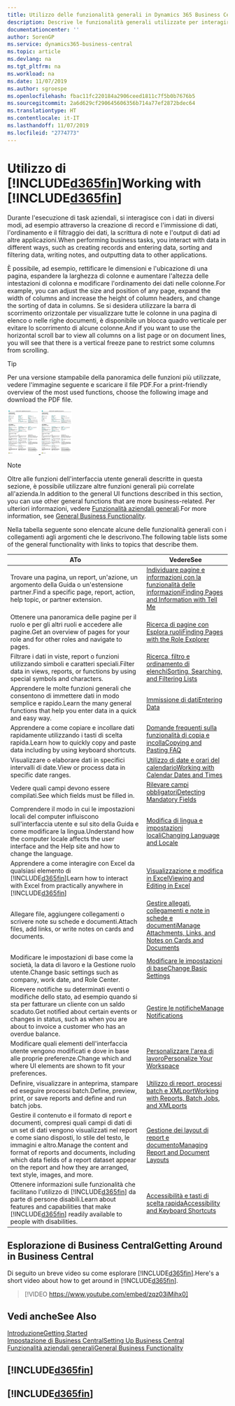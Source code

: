 ```yaml
---
title: Utilizzo delle funzionalità generali in Dynamics 365 Business Central | Documenti Microsoft
description: Descrive le funzionalità generali utilizzate per interagire con i dati in Business Central, ad esempio per immettere valori, ordinare dati e modificare le visualizzazioni.
documentationcenter: ''
author: SorenGP
ms.service: dynamics365-business-central
ms.topic: article
ms.devlang: na
ms.tgt_pltfrm: na
ms.workload: na
ms.date: 11/07/2019
ms.author: sgroespe
ms.openlocfilehash: fbac11fc220184a2906ceed1811c7f5b0b7676b5
ms.sourcegitcommit: 2a6d629cf290645606356b714a77ef2872bdec64
ms.translationtype: HT
ms.contentlocale: it-IT
ms.lasthandoff: 11/07/2019
ms.locfileid: "2774773"
---
```

# <a name="working-with-included365finincludesd365fin_mdmd"></a><span data-ttu-id="9d604-103">Utilizzo di [!INCLUDE[d365fin](includes/d365fin_md.md)]</span><span class="sxs-lookup"><span data-stu-id="9d604-103">Working with [!INCLUDE[d365fin](includes/d365fin_md.md)]</span></span>
<span data-ttu-id="9d604-104">Durante l'esecuzione di task aziendali, si interagisce con i dati in diversi modi, ad esempio attraverso la creazione di record e l'immissione di dati, l'ordinamento e il filtraggio dei dati, la scrittura di note e l'output di dati ad altre applicazioni.</span><span class="sxs-lookup"><span data-stu-id="9d604-104">When performing business tasks, you interact with data in different ways, such as creating records and entering data, sorting and filtering data, writing notes, and outputting data to other applications.</span></span>

<span data-ttu-id="9d604-105">È possibile, ad esempio, rettificare le dimensioni e l'ubicazione di una pagina, espandere la larghezza di colonne e aumentare l'altezza delle intestazioni di colonna e modificare l'ordinamento dei dati nelle colonne.</span><span class="sxs-lookup"><span data-stu-id="9d604-105">For example, you can adjust the size and position of any page, expand the width of columns and increase the height of column headers, and change the sorting of data in columns.</span></span> <span data-ttu-id="9d604-106">Se si desidera utilizzare la barra di scorrimento orizzontale per visualizzare tutte le colonne in una pagina di elenco o nelle righe documenti, è disponibile un blocca quadro verticale per evitare lo scorrimento di alcune colonne.</span><span class="sxs-lookup"><span data-stu-id="9d604-106">And if you want to use the horizontal scroll bar to view all columns on a list page or on document lines, you will see that there is a vertical freeze pane to restrict some columns from scrolling.</span></span>

> [!TIP]
> <span data-ttu-id="9d604-107">Per una versione stampabile della panoramica delle funzioni più utilizzate, vedere l'immagine seguente e scaricare il file PDF.</span><span class="sxs-lookup"><span data-stu-id="9d604-107">For a print-friendly overview of the most used functions, choose the following image and download the PDF file.</span></span>
>
> <span data-ttu-id="9d604-108">[ ![](media/cheat_sheet_inline.png) ](media/cheat_sheet.pdf)</span><span class="sxs-lookup"><span data-stu-id="9d604-108">[ ![](media/cheat_sheet_inline.png) ](media/cheat_sheet.pdf)</span></span>

> [!NOTE]
> <span data-ttu-id="9d604-109">Oltre alle funzioni dell'interfaccia utente generali descritte in questa sezione, è possibile utilizzare altre funzioni generali più correlate all'azienda.</span><span class="sxs-lookup"><span data-stu-id="9d604-109">In addition to the general UI functions described in this section, you can use other general functions that are more business-related.</span></span> <span data-ttu-id="9d604-110">Per ulteriori informazioni, vedere [Funzionalità aziendali generali](ui-across-business-areas.md).</span><span class="sxs-lookup"><span data-stu-id="9d604-110">For more information, see [General Business Functionality](ui-across-business-areas.md).</span></span>

<span data-ttu-id="9d604-111">Nella tabella seguente sono elencate alcune delle funzionalità generali con i collegamenti agli argomenti che le descrivono.</span><span class="sxs-lookup"><span data-stu-id="9d604-111">The following table lists some of the general functionality with links to topics that describe them.</span></span>

| <span data-ttu-id="9d604-112">A</span><span class="sxs-lookup"><span data-stu-id="9d604-112">To</span></span> | <span data-ttu-id="9d604-113">Vedere</span><span class="sxs-lookup"><span data-stu-id="9d604-113">See</span></span> |
| --- | --- |
|<span data-ttu-id="9d604-114">Trovare una pagina, un report, un'azione, un argomento della Guida o un'estensione partner.</span><span class="sxs-lookup"><span data-stu-id="9d604-114">Find a specific page, report, action, help topic, or partner extension.</span></span> |[<span data-ttu-id="9d604-115">Individuare pagine e informazioni con la funzionalità delle informazioni</span><span class="sxs-lookup"><span data-stu-id="9d604-115">Finding Pages and Information with Tell Me</span></span>](ui-search.md) |
|<span data-ttu-id="9d604-116">Ottenere una panoramica delle pagine per il ruolo e per gli altri ruoli e accedere alle pagine.</span><span class="sxs-lookup"><span data-stu-id="9d604-116">Get an overview of pages for your role and for other roles and navigate to pages.</span></span>|[<span data-ttu-id="9d604-117">Ricerca di pagine con Esplora ruoli</span><span class="sxs-lookup"><span data-stu-id="9d604-117">Finding Pages with the Role Explorer</span></span>](ui-role-explorer.md)|
| <span data-ttu-id="9d604-118">Filtrare i dati in viste, report o funzioni utilizzando simboli e caratteri speciali.</span><span class="sxs-lookup"><span data-stu-id="9d604-118">Filter data in views, reports, or functions by using special symbols and characters.</span></span> |[<span data-ttu-id="9d604-119">Ricerca, filtro e ordinamento di elenchi</span><span class="sxs-lookup"><span data-stu-id="9d604-119">Sorting, Searching, and Filtering Lists</span></span>](ui-enter-criteria-filters.md) |
|<span data-ttu-id="9d604-120">Apprendere le molte funzioni generali che consentono di immettere dati in modo semplice e rapido.</span><span class="sxs-lookup"><span data-stu-id="9d604-120">Learn the many general functions that help you enter data in a quick and easy way.</span></span>|[<span data-ttu-id="9d604-121">Immissione di dati</span><span class="sxs-lookup"><span data-stu-id="9d604-121">Entering Data</span></span>](ui-enter-data.md)|
|<span data-ttu-id="9d604-122">Apprendere a come copiare e incollare dati rapidamente utilizzando i tasti di scelta rapida.</span><span class="sxs-lookup"><span data-stu-id="9d604-122">Learn how to quickly copy and paste data including by using keyboard shortcuts.</span></span>|[<span data-ttu-id="9d604-123">Domande frequenti sulla funzionalità di copia e incolla</span><span class="sxs-lookup"><span data-stu-id="9d604-123">Copying and Pasting FAQ</span></span>](ui-copy-paste.md)|
| <span data-ttu-id="9d604-124">Visualizzare o elaborare dati in specifici intervalli di date.</span><span class="sxs-lookup"><span data-stu-id="9d604-124">View or process data in specific date ranges.</span></span> |[<span data-ttu-id="9d604-125">Utilizzo di date e orari del calendario</span><span class="sxs-lookup"><span data-stu-id="9d604-125">Working with Calendar Dates and Times</span></span>](ui-enter-date-ranges.md) |
| <span data-ttu-id="9d604-126">Vedere quali campi devono essere compilati.</span><span class="sxs-lookup"><span data-stu-id="9d604-126">See which fields must be filled in.</span></span> |[<span data-ttu-id="9d604-127">Rilevare campi obbligatori</span><span class="sxs-lookup"><span data-stu-id="9d604-127">Detecting Mandatory Fields</span></span>](ui-mandatory-fields.md) |
|<span data-ttu-id="9d604-128">Comprendere il modo in cui le impostazioni locali del computer influiscono sull'interfaccia utente e sul sito della Guida e come modificare la lingua.</span><span class="sxs-lookup"><span data-stu-id="9d604-128">Understand how the computer locale affects the user interface and the Help site and how to change the language.</span></span>|[<span data-ttu-id="9d604-129">Modifica di lingua e impostazioni locali</span><span class="sxs-lookup"><span data-stu-id="9d604-129">Changing Language and Locale</span></span>](about-locale-language.md)|
|<span data-ttu-id="9d604-130">Apprendere a come interagire con Excel da qualsiasi elemento di [!INCLUDE[d365fin](includes/d365fin_md.md)]</span><span class="sxs-lookup"><span data-stu-id="9d604-130">Learn how to interact with Excel from practically anywhere in [!INCLUDE[d365fin](includes/d365fin_md.md)]</span></span>|[<span data-ttu-id="9d604-131">Visualizzazione e modifica in Excel</span><span class="sxs-lookup"><span data-stu-id="9d604-131">Viewing and Editing in Excel</span></span>](across-work-with-excel.md)|
|<span data-ttu-id="9d604-132">Allegare file, aggiungere collegamenti o scrivere note su schede e documenti.</span><span class="sxs-lookup"><span data-stu-id="9d604-132">Attach files, add links, or write notes on cards and documents.</span></span>|[<span data-ttu-id="9d604-133">Gestire allegati, collegamenti e note in schede e documenti</span><span class="sxs-lookup"><span data-stu-id="9d604-133">Manage Attachments, Links, and Notes on Cards and Documents</span></span>](ui-how-add-link-to-record.md)|
| <span data-ttu-id="9d604-134">Modificare le impostazioni di base come la società, la data di lavoro e la Gestione ruolo utente.</span><span class="sxs-lookup"><span data-stu-id="9d604-134">Change basic settings such as company, work date, and Role Center.</span></span> |[<span data-ttu-id="9d604-135">Modificare le impostazioni di base</span><span class="sxs-lookup"><span data-stu-id="9d604-135">Change Basic Settings</span></span>](ui-change-basic-settings.md) |
|<span data-ttu-id="9d604-136">Ricevere notifiche su determinati eventi o modifiche dello stato, ad esempio quando si sta per fatturare un cliente con un saldo scaduto.</span><span class="sxs-lookup"><span data-stu-id="9d604-136">Get notified about certain events or changes in status, such as when you are about to invoice a customer who has an overdue balance.</span></span>|[<span data-ttu-id="9d604-137">Gestire le notifiche</span><span class="sxs-lookup"><span data-stu-id="9d604-137">Manage Notifications</span></span>](ui-smart-notifications.md)|
| <span data-ttu-id="9d604-138">Modificare quali elementi dell'interfaccia utente vengono modificati e dove in base alle proprie preferenze.</span><span class="sxs-lookup"><span data-stu-id="9d604-138">Change which and where UI elements are shown to fit your preferences.</span></span>|[<span data-ttu-id="9d604-139">Personalizzare l'area di lavoro</span><span class="sxs-lookup"><span data-stu-id="9d604-139">Personalize Your Workspace</span></span>](ui-personalization-user.md) |
|<span data-ttu-id="9d604-140">Definire, visualizzare in anteprima, stampare ed eseguire processi batch.</span><span class="sxs-lookup"><span data-stu-id="9d604-140">Define, preview, print, or save reports and define and run batch jobs.</span></span>|[<span data-ttu-id="9d604-141">Utilizzo di report, processi batch e XMLport</span><span class="sxs-lookup"><span data-stu-id="9d604-141">Working with Reports, Batch Jobs, and XMLports</span></span>](ui-work-report.md)|
| <span data-ttu-id="9d604-142">Gestire il contenuto e il formato di report e documenti, compresi quali campi di dati di un set di dati vengono visualizzati nel report e come siano disposti, lo stile del testo, le immagini e altro.</span><span class="sxs-lookup"><span data-stu-id="9d604-142">Manage the content and format of reports and documents, including which data fields of a report dataset appear on the report and how they are arranged, text style, images, and more.</span></span>|[<span data-ttu-id="9d604-143">Gestione dei layout di report e documento</span><span class="sxs-lookup"><span data-stu-id="9d604-143">Managing Report and Document Layouts</span></span>](ui-manage-report-layouts.md) |
|<span data-ttu-id="9d604-144">Ottenere informazioni sulle funzionalità che facilitano l'utilizzo di [!INCLUDE[d365fin](includes/d365fin_md.md)] da parte di persone disabili.</span><span class="sxs-lookup"><span data-stu-id="9d604-144">Learn about features and capabilities that make [!INCLUDE[d365fin](includes/d365fin_md.md)] readily available to people with disabilities.</span></span>|[<span data-ttu-id="9d604-145">Accessibilità e tasti di scelta rapida</span><span class="sxs-lookup"><span data-stu-id="9d604-145">Accessibility and Keyboard Shortcuts</span></span>](ui-accessibility.md)|

## <a name="getting-around-in-business-central"></a><span data-ttu-id="9d604-146">Esplorazione di Business Central</span><span class="sxs-lookup"><span data-stu-id="9d604-146">Getting Around in Business Central</span></span>
<span data-ttu-id="9d604-147">Di seguito un breve video su come esplorare [!INCLUDE[d365fin](includes/d365fin_md.md)].</span><span class="sxs-lookup"><span data-stu-id="9d604-147">Here's a short video about how to get around in [!INCLUDE[d365fin](includes/d365fin_md.md)].</span></span>

> [!VIDEO https://www.youtube.com/embed/zqz03iMihx0]

## <a name="see-also"></a><span data-ttu-id="9d604-148">Vedi anche</span><span class="sxs-lookup"><span data-stu-id="9d604-148">See Also</span></span>
[<span data-ttu-id="9d604-149">Introduzione</span><span class="sxs-lookup"><span data-stu-id="9d604-149">Getting Started</span></span>](product-get-started.md)  
[<span data-ttu-id="9d604-150">Impostazione di Business Central</span><span class="sxs-lookup"><span data-stu-id="9d604-150">Setting Up Business Central</span></span>](setup.md)  
[<span data-ttu-id="9d604-151">Funzionalità aziendali generali</span><span class="sxs-lookup"><span data-stu-id="9d604-151">General Business Functionality</span></span>](ui-across-business-areas.md)  

## [!INCLUDE[d365fin](includes/free_trial_md.md)]  
## [!INCLUDE[d365fin](includes/training_link_md.md)]
